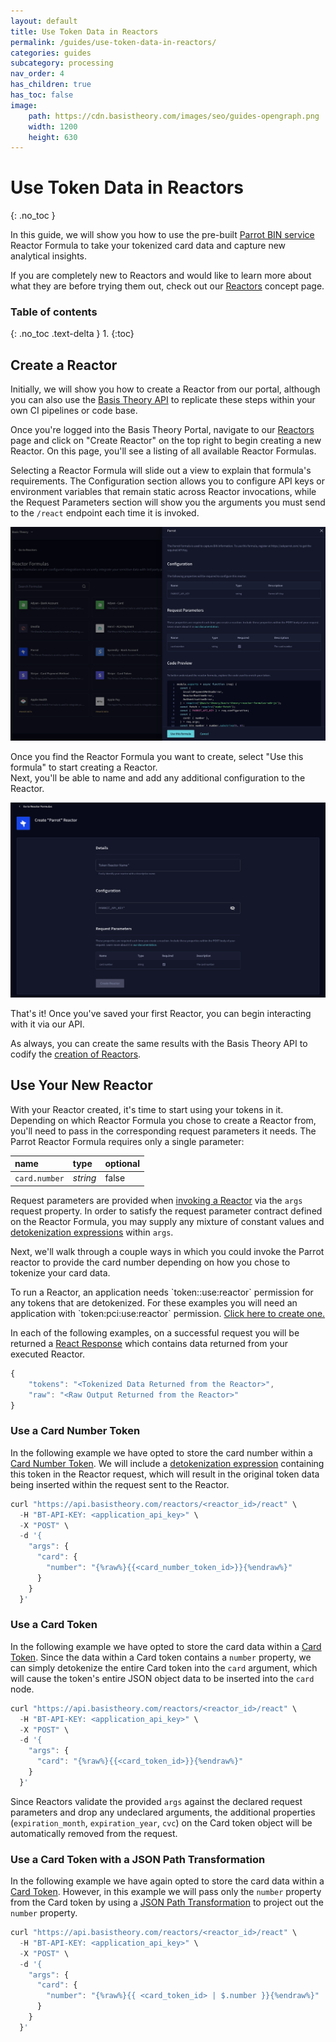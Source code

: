 ```yaml
---
layout: default
title: Use Token Data in Reactors
permalink: /guides/use-token-data-in-reactors/
categories: guides
subcategory: processing
nav_order: 4
has_children: true
has_toc: false
image:
    path: https://cdn.basistheory.com/images/seo/guides-opengraph.png
    width: 1200
    height: 630
---
```


# Use Token Data in Reactors
{: .no_toc }

In this guide, we will show you how to use the pre-built [Parrot BIN service](https://askparrot.com) Reactor Formula to 
take your tokenized card data and capture new analytical insights.

If you are completely new to Reactors and would like to learn more about what they are before trying them out,
check out our [Reactors](/concepts/what-are-reactors/) concept page.

### Table of contents
{: .no_toc .text-delta }
1. 
{:toc}

## Create a Reactor

Initially, we will show you how to create a Reactor from our portal, although you can also use the 
[Basis Theory API](https://docs.basistheory.com/#reactors) to replicate these steps within your own CI pipelines or code base.

Once you're logged into the Basis Theory Portal, navigate to our [Reactors](https://portal.basistheory.com/reactors) 
page and click on "Create Reactor" on the top right to begin creating a new Reactor. 
On this page, you'll see a listing of all available Reactor Formulas.

Selecting a Reactor Formula will slide out a view to explain that formula's requirements. 
The Configuration section allows you to configure API keys or environment variables that remain static across Reactor invocations, 
while the Request Parameters section will show you the arguments you must send to the `/react` endpoint each time it is invoked.

![Screenshot of selecting a Reactor Formula](/assets/images/setup_first_reactor/selecting-reactor-formula.png)

Once you find the Reactor Formula you want to create, select "Use this formula" to start creating a Reactor.  
Next, you'll be able to name and add any additional configuration to the Reactor.

![Screenshot of create a Reactor](/assets/images/setup_first_reactor/create-reactor.png)

That's it! Once you've saved your first Reactor, you can begin interacting with it via our API.

<span class="base-alert info">
  <span>
    As always, you can create the same results with the Basis Theory API to codify the <a href="https://docs.basistheory.com/api-reference/#reactors-create-reactor">creation of Reactors</a>.
  </span>
</span>

## Use Your New Reactor

With your Reactor created, it's time to start using your tokens in it. Depending on which Reactor Formula you chose to create a Reactor from,
you'll need to pass in the corresponding request parameters it needs. The Parrot Reactor Formula requires only a single parameter:

| name                    | type     | optional |
|:------------------------|:---------|:---------|
| `card.number`           | *string* | false    |

Request parameters are provided when [invoking a Reactor](https://docs.basistheory.com/#reactors-invoke-a-reactor) via the `args` request property.
In order to satisfy the request parameter contract defined on the Reactor Formula, you may supply any mixture of constant values
and [detokenization expressions](https://docs.basistheory.com/detokenization#detokenization-expressions) within `args`.

Next, we'll walk through a couple ways in which you could invoke the Parrot reactor to provide the card number depending on how you chose to tokenize your card data.

<span class="base-alert warning">
    <span>
    To run a Reactor, an application needs `token:<classification>:use:reactor` permission for any tokens that are detokenized. 
    For these examples you will need an application with `token:pci:use:reactor` permission. <a href="https://portal.basistheory.com/applications/create?permissions=token%3Apci%3Ause%3Areactor&type=server_to_server&name=Card+Reactor" target="_blank">Click here to create one.</a>
    </span>
</span>

In each of the following examples, on a successful request you will be returned a [React Response](https://docs.basistheory.com/#reactors-invoke-a-reactor) which contains data returned from your executed Reactor.

```js
{
    "tokens": "<Tokenized Data Returned from the Reactor>",
    "raw": "<Raw Output Returned from the Reactor>"
}
```

### Use a Card Number Token

In the following example we have opted to store the card number within a [Card Number Token](https://docs.basistheory.com/api-reference/#token-types-card-number).
We will include a [detokenization expression](https://docs.basistheory.com/detokenization#detokenization-expressions) containing this token in the Reactor request,
which will result in the original token data being inserted within the request sent to the Reactor.

```js
curl "https://api.basistheory.com/reactors/<reactor_id>/react" \
  -H "BT-API-KEY: <application_api_key>" \
  -X "POST" \
  -d '{
    "args": {
      "card": {
        "number": "{%raw%}{{<card_number_token_id>}}{%endraw%}"
      } 
    }
  }'
```

### Use a Card Token

In the following example we have opted to store the card data within a [Card Token](https://docs.basistheory.com/#token-types-card).
Since the data within a Card token contains a `number` property, we can simply detokenize the entire Card token
into the `card` argument, which will cause the token's entire JSON object data to be inserted into the `card` node.

```js
curl "https://api.basistheory.com/reactors/<reactor_id>/react" \
  -H "BT-API-KEY: <application_api_key>" \
  -X "POST" \
  -d '{
    "args": {
      "card": "{%raw%}{{<card_token_id>}}{%endraw%}"
    }
  }'
```

Since Reactors validate the provided `args` against the declared request parameters and drop any undeclared arguments,
the additional properties (`expiration_month`, `expiration_year`, `cvc`) on the Card token object will be automatically removed from the request.

### Use a Card Token with a JSON Path Transformation

In the following example we have again opted to store the card data within a [Card Token](https://docs.basistheory.com/#token-types-card).
However, in this example we will pass only the `number` property from the Card token by using a [JSON Path Transformation](https://docs.basistheory.com/detokenization#transformations-json-path)
to project out the `number` property.

```js
curl "https://api.basistheory.com/reactors/<reactor_id>/react" \
  -H "BT-API-KEY: <application_api_key>" \
  -X "POST" \
  -d '{
    "args": {
      "card": {
        "number": "{%raw%}{{ <card_token_id> | $.number }}{%endraw%}"
      }
    }
  }'
```
